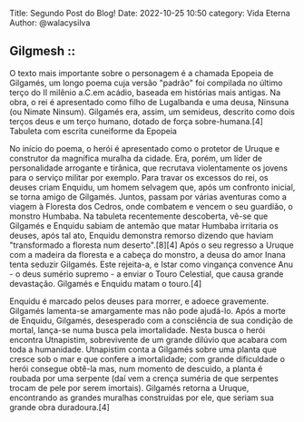 Title: Segundo Post do Blog!
Date: 2022-10-25 10:50
category: Vida Eterna
Author: @walacysilva

## Gilgmesh ::

O texto mais importante sobre o personagem é a chamada Epopeia de Gilgamés, um longo poema cuja versão "padrão" foi compilada no último terço do II milênio a.C.em acádio, baseada em histórias mais antigas. Na obra, o rei é apresentado como filho de Lugalbanda e uma deusa, Ninsuna (ou Nimate Ninsum). Gilgamés era, assim, um semideus, descrito como dois terços deus e um terço humano, dotado de força sobre-humana.[4]
Tabuleta com escrita cuneiforme da Epopeia

No início do poema, o herói é apresentado como o protetor de Uruque e construtor da magnífica muralha da cidade. Era, porém, um líder de personalidade arrogante e tirânica, que recrutava violentamente os jovens para o serviço militar por exemplo. Para travar os excessos do rei, os deuses criam Enquidu, um homem selvagem que, após um confronto inicial, se torna amigo de Gilgamés. Juntos, passam por várias aventuras como a viagem à Floresta dos Cedros, onde combatem e vencem o seu guardião, o monstro Humbaba. Na tabuleta recentemente descoberta, vê-se que Gilgamés e Enquidu sabiam de antemão que matar Humbaba irritaria os deuses, após tal ato, Enquidu demonstra remorso dizendo que haviam "transformado a floresta num deserto".[8][4] Após o seu regresso a Uruque com a madeira da floresta e a cabeça do monstro, a deusa do amor Inana tenta seduzir Gilgamés. Este rejeita-a, e Istar como vingança convence Anu - o deus sumério supremo - a enviar o Touro Celestial, que causa grande devastação. Gilgamés e Enquidu matam o touro.[4]

Enquidu é marcado pelos deuses para morrer, e adoece gravemente. Gilgamés lamenta-se amargamente mas não pode ajudá-lo. Após a morte de Enquidu, Gilgamés, desesperado com a consciência de sua condição de mortal, lança-se numa busca pela imortalidade. Nesta busca o herói encontra Utnapistim, sobrevivente de um grande dilúvio que acabara com toda a humanidade. Utnapistim conta a Gilgamés sobre uma planta que cresce sob o mar e que confere a imortalidade; com grande dificuldade o herói consegue obtê-la mas, num momento de descuido, a planta é roubada por uma serpente (daí vem a crença suméria de que serpentes trocam de pele por serem imortais). Gilgamés retorna a Uruque, encontrando as grandes muralhas construídas por ele, que seriam sua grande obra duradoura.[4] 